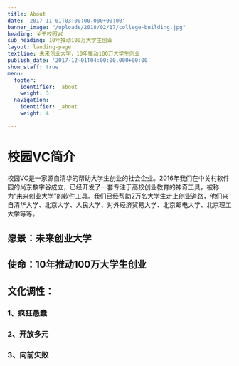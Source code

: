 ```yaml
---
title: About
date: '2017-11-01T03:00:00.000+00:00'
banner_image: "/uploads/2018/02/17/college-building.jpg"
heading: 关于校园VC
sub_heading: 10年推动100万大学生创业
layout: landing-page
textline: 未来创业大学，10年推动100万大学生创业
publish_date: '2017-12-01T04:00:00.000+00:00'
show_staff: true
menu:
  footer:
    identifier: _about
    weight: 3
  navigation:
    identifier: _about
    weight: 4

---
```

# 校园VC简介

校园VC是一家源自清华的帮助大学生创业的社会企业。2016年我们在中关村软件园的尚东数字谷成立，已经开发了一套专注于高校创业教育的神奇工具，被称为“未来创业大学”的软件工具。我们已经帮助2万名大学生走上创业道路，他们来自清华大学、北京大学、人民大学、对外经济贸易大学、北京邮电大学、北京理工大学等等。

## 愿景：未来创业大学

## 使命：10年推动100万大学生创业

## 文化调性：

### 1、疯狂愚蠢

### 2、开放多元

### 3、向前失败